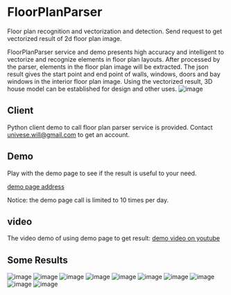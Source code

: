 # FloorPlanParser
Floor plan recognition and vectorization and detection. Send request to get vectorized result of 2d floor plan image.

FloorPlanParser service and demo presents high accuracy and intelligent to vectorize and recognize elements in floor plan layouts. After processed by the  parser, elements in the floor plan image will be extracted. The json result gives the start point and end point of walls, windows, doors and bay windows in the interior floor plan image. Using the vectorized result, 3D house model can be established for design and other uses.
![image](https://github.com/universewill/FloorPlanParser/blob/main/771.jpg.jpg)

## Client
Python client demo to call floor plan parser service is provided. Contact univese.will@gmail.com to get an account.

## Demo
Play with the demo page to see if the result is useful to your need.

[demo page address](http://192.168.31.61:9595/floor_plan_parser_demo)

Notice: the demo page call is limited to 10 times per day.

## video 
The video demo of using demo page to get result:
[demo video on youtube](https://www.youtube.com/watch?v=ZNfU_yYbhVA)

## Some Results
![image](https://github.com/universewill/FloorPlanParser/blob/main/1178.jpg.jpg)
![image](https://github.com/universewill/FloorPlanParser/blob/main/415.jpg.jpg)
![image](https://github.com/universewill/FloorPlanParser/blob/main/599.jpg.jpg)
![image](https://github.com/universewill/FloorPlanParser/blob/main/1023.jpg.jpg)
![image](https://github.com/universewill/FloorPlanParser/blob/main/602.jpg.jpg)
![image](https://github.com/universewill/FloorPlanParser/blob/main/762.jpg.jpg)
![image](https://github.com/universewill/FloorPlanParser/blob/main/764.jpg.jpg)
![image](https://github.com/universewill/FloorPlanParser/blob/main/771.jpg.jpg)
![image](https://github.com/universewill/FloorPlanParser/blob/main/776.jpg.jpg)
![image](https://github.com/universewill/FloorPlanParser/blob/main/983.jpg.jpg)
